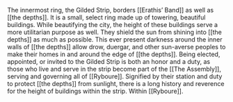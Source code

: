 The innermost ring, the Gilded Strip, borders [[Erathis’ Band]] as well as [[the depths]]. It is a small, select ring made up of towering, beautiful buildings. While beautifying the city, the height of these buildings serve a more utilitarian purpose as well. They shield the sun from shining into [[the depths]] as much as possible. This ever present darkness around the inner walls of [[the depths]] allow drow, duergar, and other sun-averse peoples to make their homes in and around the edge of [[the depths]]. Being elected, appointed, or invited to the Gilded Strip is both an honor and a duty, as those who live and serve in the strip become part of the [[The Assembly]], serving and governing all of [[Ryboure]]. Signified by their station and duty to protect [[the depths]] from sunlight, there is a long history and reverence for the height of buildings within the strip. Within [[Ryboure]].